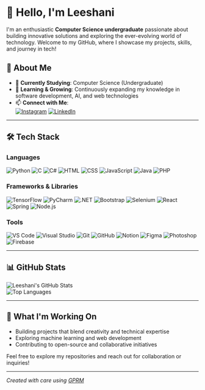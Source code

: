 # 👋 Hello, I'm Leeshani

I'm an enthusiastic **Computer Science undergraduate** passionate about building innovative solutions and exploring the ever-evolving world of technology. Welcome to my GitHub, where I showcase my projects, skills, and journey in tech!

## 🌟 About Me
- 🔬 **Currently Studying**: Computer Science (Undergraduate)
- 🌱 **Learning & Growing**: Continuously expanding my knowledge in software development, AI, and web technologies
- 📫 **Connect with Me**:  
  [![Instagram](https://img.shields.io/badge/Instagram-%23E4405F.svg?logo=Instagram&logoColor=white)](https://www.instagram.com/_leez_dilz_/?igsh=d2VsZ2RyYzN2MW8%3D&utm_source=qr) 
  [![LinkedIn](https://img.shields.io/badge/LinkedIn-%230077B5.svg?logo=linkedin&logoColor=white)](https://www.linkedin.com/in/leeshani-dilthara-a9735733a?utm_source=share&utm_campaign=share_via&utm_content=profile&utm_medium=ios_app)

---

## 🛠 Tech Stack

### Languages
![Python](https://skillicons.dev/icons?i=python) ![C](https://skillicons.dev/icons?i=c) ![C#](https://skillicons.dev/icons?i=cs) ![HTML](https://skillicons.dev/icons?i=html) ![CSS](https://skillicons.dev/icons?i=css) ![JavaScript](https://skillicons.dev/icons?i=js) ![Java](https://skillicons.dev/icons?i=java) ![PHP](https://skillicons.dev/icons?i=php)

### Frameworks & Libraries
![TensorFlow](https://skillicons.dev/icons?i=tensorflow) ![PyCharm](https://skillicons.dev/icons?i=pycharm) ![.NET](https://skillicons.dev/icons?i=dotnet) ![Bootstrap](https://skillicons.dev/icons?i=bootstrap) ![Selenium](https://skillicons.dev/icons?i=selenium) ![React](https://skillicons.dev/icons?i=react) ![Spring](https://skillicons.dev/icons?i=spring) ![Node.js](https://skillicons.dev/icons?i=nodejs)

### Tools
![VS Code](https://skillicons.dev/icons?i=vscode) ![Visual Studio](https://skillicons.dev/icons?i=visualstudio) ![Git](https://skillicons.dev/icons?i=git) ![GitHub](https://skillicons.dev/icons?i=github) ![Notion](https://skillicons.dev/icons?i=notion) ![Figma](https://skillicons.dev/icons?i=figma) ![Photoshop](https://skillicons.dev/icons?i=ps) ![Firebase](https://skillicons.dev/icons?i=firebase)

---

## 📊 GitHub Stats
![Leeshani's GitHub Stats](https://github-readme-stats.vercel.app/api?username=LeeshaniZ&show_icons=true&theme=light&hide_border=true)  
![Top Languages](https://github-readme-stats.vercel.app/api/top-langs/?username=LeeshaniZ&layout=compact&theme=light&hide_border=true)

---

## 🚀 What I'm Working On
- Building projects that blend creativity and technical expertise
- Exploring machine learning and web development
- Contributing to open-source and collaborative initiatives

Feel free to explore my repositories and reach out for collaboration or inquiries!

---

*Created with care using [GPRM](https://gprm.itsvg.in)*
